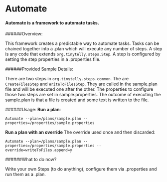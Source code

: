Automate
========

#### Automate is a framework to automate tasks.

######Overview:

This framework creates a predictable way to automate tasks.  Tasks can be chained together into a .plan which will execute
any number of steps.  A step is any code that extends ```org.tinytelly.steps.Step```.  A step is configured by setting the step
properties in a .properties file.

######Provided Sample Details:

There are two steps in ```org.tinytelly.steps.common```.  The are ```CreateFilesStep``` and ```WriteToFilesStep```.
They are called in the sample.plan file and will be executed one after the other.  The properties to configure those two steps are set in
sample.properties. The outcome of executing the sample.plan is that a file is created and some text is written to the file.

######Usage:
**Run a plan**:

  ```Automate --plan=/plans/sample.plan --properties=/properties/sample.properties```

**Run a plan with an override** The override used once and then discarded:

  ```Automate --plan=/plans/sample.plan --properties=/properties/sample.properties --override=writeToFiles.append=y```

######What to do now?

Write your own Steps (to do anything), configure them via .properties and run them as a .plan.




